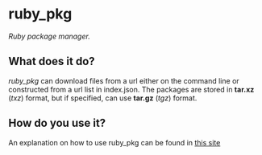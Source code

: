 # ruby_pkg
*Ruby package manager.*

## What does it do?
*ruby_pkg* can download files from a url either on the command line or constructed from a url list in index.json. The packages are stored in **tar.xz** (*txz*) format, but if specified, can use **tar.gz** (*tgz*) format.

## How do you use it?
An explanation on how to use ruby_pkg can be found in [this site](http://liamcoal.github.io/ruby_pkg/usage.md)
